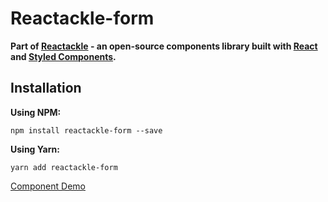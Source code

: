 # Reactackle-form


**Part of [Reactackle](https://www.npmjs.com/package/reactackle) - an open-source components library built with [React](https://facebook.github.io/react/) and [Styled Components](https://www.styled-components.com).**

## Installation

**Using NPM:**
```
npm install reactackle-form --save
```

**Using Yarn:**
```
yarn add reactackle-form
```
[Component Demo](http://reactackle-docs.braincrumbs.io/#/form/demo)
